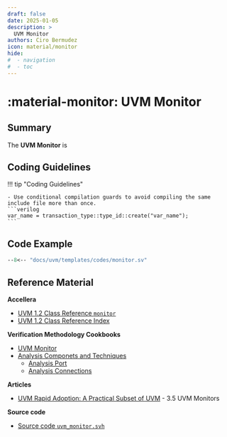 ```yaml
---
draft: false
date: 2025-01-05
description: >
  UVM Monitor 
authors: Ciro Bermudez
icon: material/monitor
hide: 
#  - navigation
#  - toc
---
```


# :material-monitor: UVM Monitor

## Summary

The **UVM Monitor** is


## Coding Guidelines

<div class="justify" markdown>

!!! tip "Coding Guidelines"

    - Use conditional compilation guards to avoid compiling the same include file more than once.
    ```verilog
    var_name = transaction_type::type_id::create("var_name");
    ```
</div>

## Code Example

``` sv linenums="1" title="monitor.sv"
--8<-- "docs/uvm/templates/codes/monitor.sv"
```

## Reference Material

**Accellera**

- [UVM 1.2 Class Reference `monitor`](https://verificationacademy.com/verification-methodology-reference/uvm/docs_1.2/html/files/comps/uvm_monitor-svh.html)
- [UVM 1.2 Class Reference Index](https://verificationacademy.com/verification-methodology-reference/uvm/docs_1.2/html/index.html)

**Verification Methodology Cookbooks**

- [UVM Monitor](https://verificationacademy.com/cookbook/uvm-universal-verification-methodology/uvm-monitor/)
- [Analysis Componets and Techniques](https://verificationacademy.com/cookbook/uvm-universal-verification-methodology/analysis/)
    - [Analysis Port](https://verificationacademy.com/cookbook/uvm-universal-verification-methodology/analysis-port/)
    - [Analysis Connections](https://verificationacademy.com/cookbook/uvm-universal-verification-methodology/analysis-connections/)

**Articles**

- [UVM Rapid Adoption: A Practical Subset of UVM](https://dvcon-proceedings.org/wp-content/uploads/uvm-rapid-adoption-a-practical-subset-of-uvm-paper.pdf) - 3.5 UVM Monitors

**Source code**

- [Source code `uvm_monitor.svh`](https://github.com/edaplayground/eda-playground/blob/master/docs/_static/uvm-1.2/src/comps/uvm_monitor.svh)